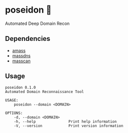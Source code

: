 # poseidon 🔱
Automated Deep Domain Recon

## Dependencies
- [amass](https://github.com/OWASP/Amass)
- [massdns](https://github.com/blechschmidt/massdns)
- [masscan](https://github.com/robertdavidgraham/masscan)

## Usage
```
poseidon 0.1.0
Automated Domain Reconnaissance Tool

USAGE:
    poseidon --domain <DOMAIN>

OPTIONS:
    -d, --domain <DOMAIN>    
    -h, --help               Print help information
    -V, --version            Print version information

```